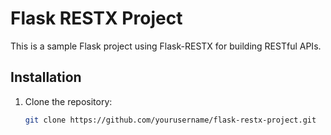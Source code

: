 # Flask RESTX Project

This is a sample Flask project using Flask-RESTX for building RESTful APIs.

## Installation

1. Clone the repository:
   ```bash
   git clone https://github.com/yourusername/flask-restx-project.git
